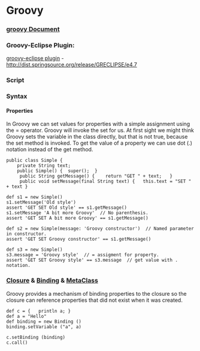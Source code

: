 # Groovy

### [groovy Document]()

### Groovy-Eclipse Plugin:
[groovy-eclipse plugin](https://github.com/groovy/groovy-eclipse/wiki) - http://dist.springsource.org/release/GRECLIPSE/e4.7

### Script

### Syntax
#### Properties
In Groovy we can set values for properties with a simple assignment using the = operator. Groovy will invoke the set for us. 
At first sight we might think Groovy sets the variable in the class directly, but that is not true, because the set method
is invoked. To get the value of a property we can use dot (.) notation instead of the get method.

```
public class Simple {
    private String text;   
    public Simple() {  super();  }
     public String getMessage() {    return "GET " + text;   }
     public void setMessage(final String text) {   this.text = "SET " + text }

def s1 = new Simple()
s1.setMessage('Old style')
assert 'GET SET Old style' == s1.getMessage()
s1.setMessage 'A bit more Groovy'  // No parenthesis.
assert 'GET SET A bit more Groovy' == s1.getMessage()
 
def s2 = new Simple(message: 'Groovy constructor')  // Named parameter in constructor.
assert 'GET SET Groovy constructor' == s1.getMessage()
 
def s3 = new Simple()
s3.message = 'Groovy style'  // = assigment for property.
assert 'GET SET Groovy style' == s3.message  // get value with . notation.
```

### [Closure](http://docs.groovy-lang.org/latest/html/api/groovy/lang/Closure.html) & [Binding](http://docs.groovy-lang.org/latest/html/api/groovy/lang/Binding.html) & [MetaClass](http://docs.groovy-lang.org/latest/html/api/groovy/lang/MetaClass.html)
Groovy provides a mechanism of binding properties to the closure so the closure can reference properties
that did not exist when it was created.
```
def c = {	println a; }
def a = "Hello"
def binding = new Binding ()
binding.setVariable ("a", a)

c.setBinding (binding)
c.call()
```

